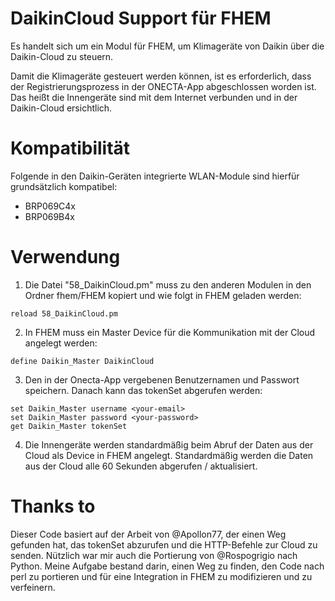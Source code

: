 # DaikinCloud Support für FHEM
Es handelt sich um ein Modul für FHEM, um Klimageräte von Daikin über die Daikin-Cloud zu steuern.

Damit die Klimageräte gesteuert werden können, ist es erforderlich, dass der Registrierungsprozess in der ONECTA-App abgeschlossen worden ist. Das heißt die Innengeräte sind mit dem Internet verbunden und in der Daikin-Cloud ersichtlich.

# Kompatibilität

Folgende in den Daikin-Geräten integrierte WLAN-Module sind hierfür grundsätzlich kompatibel:
- BRP069C4x
- BRP069B4x

# Verwendung 

1. Die Datei "58_DaikinCloud.pm" muss zu den anderen Modulen in den Ordner fhem/FHEM kopiert und wie folgt in FHEM geladen werden:
```
reload 58_DaikinCloud.pm
```
2. In FHEM muss ein Master Device für die Kommunikation mit der Cloud angelegt werden:
```
define Daikin_Master DaikinCloud
```
3. Den in der Onecta-App vergebenen Benutzernamen und Passwort speichern. Danach kann das tokenSet abgerufen werden:
```
set Daikin_Master username <your-email>
set Daikin_Master password <your-password>
get Daikin_Master tokenSet
```
4. Die Innengeräte werden standardmäßig beim Abruf der Daten aus der Cloud als Device in FHEM angelegt. Standardmäßig werden die Daten aus der Cloud alle 60 Sekunden abgerufen / aktualisiert.

# Thanks to
Dieser Code basiert auf der Arbeit von @Apollon77, der einen Weg gefunden hat, das tokenSet abzurufen und die HTTP-Befehle zur Cloud zu senden. Nützlich war mir auch die Portierung von @Rospogrigio nach Python. Meine Aufgabe bestand darin, einen Weg zu finden, den Code nach perl zu portieren und für eine Integration in FHEM zu modifizieren und zu verfeinern.
